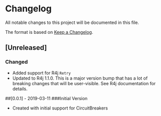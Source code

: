 # Changelog

All notable changes to this project will be documented in this file.

The format is based on [Keep a Changelog](http://keepachangelog.com/).

## [Unreleased]
### Changed
- Added support for R4j `Retry`
- Updated to R4j 1.1.0. This is a major version bump that has a lot of breaking changes that will be user-visible. See R4j documentation for details.


##[0.0.1] - 2019-03-11
###Initial Version
- Created with initial support for CircuitBreakers
